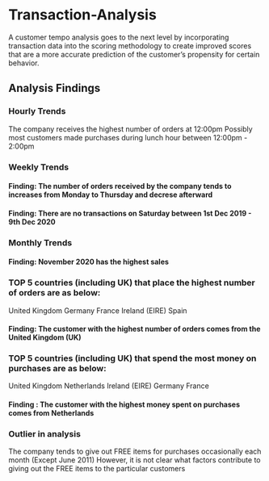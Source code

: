 # Transaction-Analysis
A customer tempo analysis goes to the next level by incorporating transaction data into the scoring methodology to create improved scores that are a more accurate prediction of the customer’s propensity for certain behavior.


## Analysis Findings



### Hourly Trends
The company receives the highest number of orders at 12:00pm
Possibly most customers made purchases during lunch hour between 12:00pm - 2:00pm


### Weekly Trends
#### Finding: The number of orders received by the company tends to increases from Monday to Thursday and decrese afterward
#### Finding: There are no transactions on Saturday between 1st Dec 2019 - 9th Dec 2020

### Monthly Trends

####  Finding: November 2020 has the highest sales

### TOP 5 countries (including UK) that place the highest number of orders are as below:
United Kingdom
Germany
France
Ireland (EIRE)
Spain
#### Finding: The customer with the highest number of orders comes from the United Kingdom (UK)

### TOP 5 countries (including UK) that spend the most money on purchases are as below:

United Kingdom
Netherlands
Ireland (EIRE)
Germany
France
#### Finding : The customer with the highest money spent on purchases comes from Netherlands

### Outlier in analysis
The company tends to give out FREE items for purchases occasionally each month (Except June 2011)
However, it is not clear what factors contribute to giving out the FREE items to the particular customers
